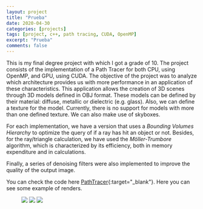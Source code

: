 ```yaml
---
layout: project
title: "Prueba"
date: 2020-04-30
categories: [projects]
tags: [project, c++, path tracing, CUDA, OpenMP]
excerpt: "Prueba"
comments: false
---
```


This is my final degree project with which I got a grade of 10. The project consists of the implementation of a Path Tracer for both CPU, using OpenMP, and GPU, using CUDA. The objective of the project was to analyze which architecture provides us with more performance in an application of these characteristics. This application allows the creation of 3D scenes through 3D models defined in OBJ format. These models can be defined by their material: diffuse, metallic or dielectric (e.g. glass). Also, we can define a texture for the model. Currently, there is no support for models with more than one defined texture. We can also make use of skyboxes.

For each implementation, we have a version that uses a *Bounding Volumes Hierarchy* to optimize the query of if a ray has hit an object or not. Besides, for the ray/triangle calculation, we have used the *Möller-Trumbore* algorithm, which is characterized by its efficiency, both in memory expenditure and in calculations.

Finally, a series of denoising filters were also implemented to improve the quality of the output image.

You can check the code here [PathTracer](https://github.com/Jordi-Gil/Path-Tracer){:target="_blank"}. Here you can see some example of renders.

<figure>
	<img src="{{site.url}}/assets/img/pathtracing/cornell_deer.png">
  <img src="{{site.url}}/assets/img/pathtracing/cornell_textures.png">
  <img src="{{site.url}}/assets/img/pathtracing/CapeHill_cristal_bunny.png">
</figure>
